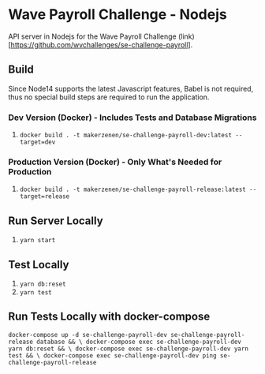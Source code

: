 # Wave Payroll Challenge - Nodejs

API server in Nodejs for the Wave Payroll Challenge (link)[https://github.com/wvchallenges/se-challenge-payroll].

## Build

Since Node14 supports the latest Javascript features, Babel is not required, thus no special build steps are required to run the application.

### Dev Version (Docker) - Includes Tests and Database Migrations

1. `docker build . -t makerzenen/se-challenge-payroll-dev:latest --target=dev`

### Production Version (Docker) - Only What's Needed for Production

1. `docker build . -t makerzenen/se-challenge-payroll-release:latest --target=release`

## Run Server Locally

1. `yarn start`

## Test Locally

1. `yarn db:reset`
2. `yarn test`

## Run Tests Locally with docker-compose

`docker-compose up -d se-challenge-payroll-dev se-challenge-payroll-release database && \
    docker-compose exec se-challenge-payroll-dev yarn db:reset && \
    docker-compose exec se-challenge-payroll-dev yarn test && \
    docker-compose exec se-challenge-payroll-dev ping se-challenge-payroll-release`
